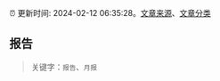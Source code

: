 :alarm_clock: 更新时间: 2024-02-12 06:35:28。[文章来源](/README.md)、[文章分类](/TAGS.md)

## 报告


> 关键字：`报告`、`月报`



